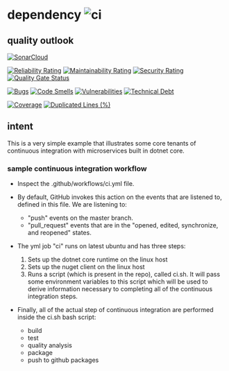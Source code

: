 # dependency ![ci](https://github.com/aaronlcope/dependency/workflows/ci/badge.svg) 

## quality outlook
[![SonarCloud](https://sonarcloud.io/images/project_badges/sonarcloud-orange.svg)](https://sonarcloud.io/dashboard?id=aaronlcope_dependency)

[![Reliability Rating](https://sonarcloud.io/api/project_badges/measure?project=aaronlcope_dependency&metric=reliability_rating)](https://sonarcloud.io/dashboard?id=aaronlcope_dependency)
[![Maintainability Rating](https://sonarcloud.io/api/project_badges/measure?project=aaronlcope_dependency&metric=sqale_rating)](https://sonarcloud.io/dashboard?id=aaronlcope_dependency)
[![Security Rating](https://sonarcloud.io/api/project_badges/measure?project=aaronlcope_dependency&metric=security_rating)](https://sonarcloud.io/dashboard?id=aaronlcope_dependency)
[![Quality Gate Status](https://sonarcloud.io/api/project_badges/measure?project=aaronlcope_dependency&metric=alert_status)](https://sonarcloud.io/dashboard?id=aaronlcope_dependency)

[![Bugs](https://sonarcloud.io/api/project_badges/measure?project=aaronlcope_dependency&metric=bugs)](https://sonarcloud.io/dashboard?id=aaronlcope_dependency)
[![Code Smells](https://sonarcloud.io/api/project_badges/measure?project=aaronlcope_dependency&metric=code_smells)](https://sonarcloud.io/dashboard?id=aaronlcope_dependency)
[![Vulnerabilities](https://sonarcloud.io/api/project_badges/measure?project=aaronlcope_dependency&metric=vulnerabilities)](https://sonarcloud.io/dashboard?id=aaronlcope_dependency)
[![Technical Debt](https://sonarcloud.io/api/project_badges/measure?project=aaronlcope_dependency&metric=sqale_index)](https://sonarcloud.io/dashboard?id=aaronlcope_dependency)

[![Coverage](https://sonarcloud.io/api/project_badges/measure?project=aaronlcope_dependency&metric=coverage)](https://sonarcloud.io/dashboard?id=aaronlcope_dependency)
[![Duplicated Lines (%)](https://sonarcloud.io/api/project_badges/measure?project=aaronlcope_dependency&metric=duplicated_lines_density)](https://sonarcloud.io/dashboard?id=aaronlcope_dependency)

## intent
This is a very simple example that illustrates some core tenants of continuous integration with microservices built in dotnet core.

### sample continuous integration workflow
- Inspect the .github/workflows/ci.yml file.

- By default, GitHub invokes this action on the events that are listened to, defined in this file. We are listening to: 
    - "push" events on the master branch.
    - "pull_request" events that are in the "opened, edited, synchronize, and reopened" states.

- The yml job "ci" runs on latest ubuntu and has three steps: 
    1. Sets up the dotnet core runtime on the linux host
    2. Sets up the nuget client on the linux host
    3. Runs a script (which is present in the repo), called ci.sh. It will pass some environment variables to this script which will be used to derive information necessary to completing all of the continuous integration steps.

- Finally, all of the actual step of continuous integration are performed inside the ci.sh bash script:
    - build
    - test
    - quality analysis
    - package
    - push to github packages